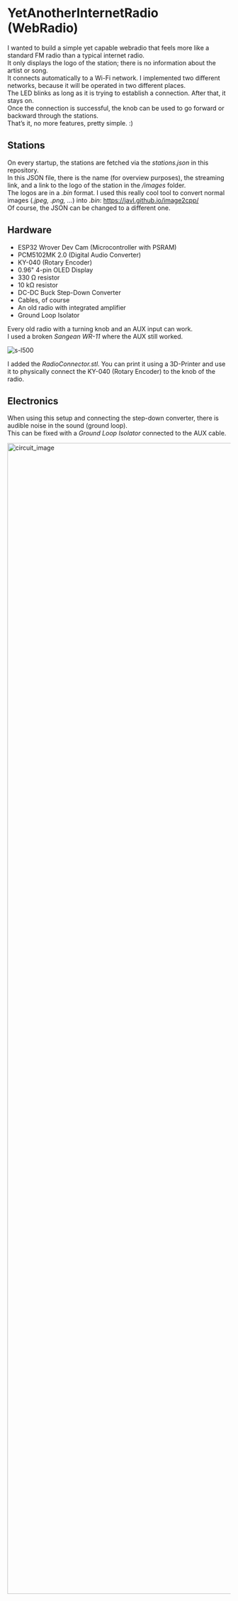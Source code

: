 # YetAnotherInternetRadio (WebRadio)

I wanted to build a simple yet capable webradio that feels more like a standard FM radio than a typical internet radio.  
It only displays the logo of the station; there is no information about the artist or song.  
It connects automatically to a Wi-Fi network. I implemented two different networks, because it will be operated in two different places.  
The LED blinks as long as it is trying to establish a connection. After that, it stays on.  
Once the connection is successful, the knob can be used to go forward or backward through the stations.  
That’s it, no more features, pretty simple. :)

## Stations
On every startup, the stations are fetched via the _stations.json_ in this repository.  
In this JSON file, there is the name (for overview purposes), the streaming link, and a link to the logo of the station in the _/images_ folder.  
The logos are in a _.bin_ format. I used this really cool tool to convert normal images (_.jpeg, .png, …_) into _.bin_: https://javl.github.io/image2cpp/  
Of course, the JSON can be changed to a different one.

## Hardware
- ESP32 Wrover Dev Cam (Microcontroller with PSRAM)  
- PCM5102MK 2.0 (Digital Audio Converter)  
- KY-040 (Rotary Encoder)  
- 0.96" 4-pin OLED Display  
- 330 Ω resistor  
- 10 kΩ resistor  
- DC-DC Buck Step-Down Converter  
- Cables, of course  
- An old radio with integrated amplifier
- Ground Loop Isolator

Every old radio with a turning knob and an AUX input can work.  
I used a broken _Sangean WR-11_ where the AUX still worked.  

![s-l500](https://github.com/user-attachments/assets/2187e7cc-1f20-4c8a-bca6-7f615675cf18)

I added the _RadioConnector.stl_. You can print it using a 3D-Printer and use it to physically connect the KY-040 (Rotary Encoder) to the knob of the radio.

## Electronics
When using this setup and connecting the step-down converter, there is audible noise in the sound (ground loop).  
This can be fixed with a _Ground Loop Isolator_ connected to the AUX cable.  

<img width="3000" height="2596" alt="circuit_image" src="https://github.com/user-attachments/assets/7c50c69c-9573-4c87-bad7-169756cb9f4e" />
